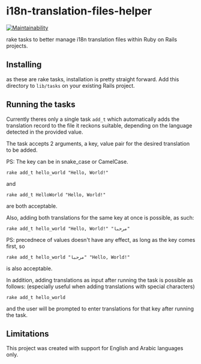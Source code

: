 # i18n-translation-files-helper

[![Maintainability](https://api.codeclimate.com/v1/badges/d0d09bd3a7fca784b038/maintainability)](https://codeclimate.com/github/a-smadi/i18n-translation-files-helper/maintainability)

rake tasks to better manage i18n translation files within Ruby on Rails projects.

## Installing

as these are rake tasks, installation is pretty straight forward.
Add this directory to `lib/tasks` on your existing Rails project.

## Running the tasks

Currently theres only a single task `add_t` which automatically adds the translation record to the file it reckons suitable, depending on the language detected in the provided value.

The task accepts 2 arguments, a key, value pair for the desired translation to be added.

PS: The key can be in snake_case or CamelCase.

```
rake add_t hello_world "Hello, World!"
```
and
```
rake add_t HelloWorld "Hello, World!"
```
are both acceptable.


Also, adding both translations for the same key at once is possible, as such:

```
rake add_t hello_world "Hello, World!" "مرحبا"
```
PS: precednece of values doesn't have any effect, as long as the key comes first, so
```
rake add_t hello_world "مرحبا" "Hello, World!"
```
is also acceptable.

In addition, adding translations as input after running the task is possible as follows: (especially useful when adding translations with special characters)

```
rake add_t hello_world
```
and the user will be prompted to enter translations for that key after running the task.

## Limitations

This project was created with support for English and Arabic languages only.

